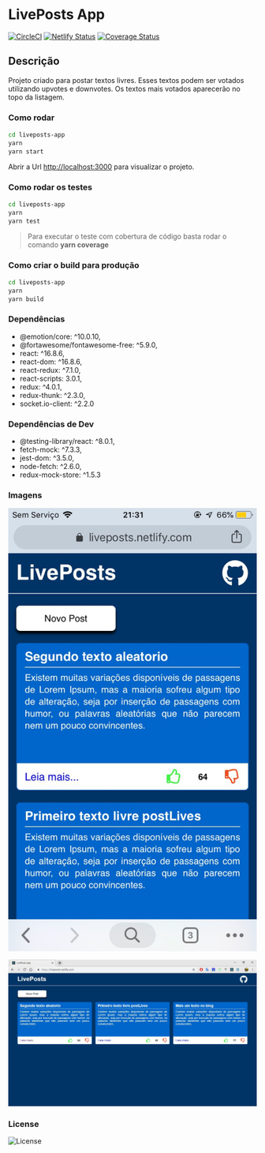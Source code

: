 # LivePosts App

[![CircleCI](https://circleci.com/gh/frutuozo29/liveposts-app/tree/master.svg?style=svg)](https://circleci.com/gh/frutuozo29/liveposts-app/tree/master) [![Netlify Status](https://api.netlify.com/api/v1/badges/68db43fb-27b8-4529-ab4a-73fb53994a84/deploy-status)](https://app.netlify.com/sites/liveposts/deploys) [![Coverage Status](https://coveralls.io/repos/github/frutuozo29/liveposts-app/badge.svg?branch=master)](https://coveralls.io/github/frutuozo29/liveposts-app?branch=master)

## Descrição
Projeto criado para postar textos livres. Esses textos podem ser votados utilizando upvotes e downvotes. Os textos mais votados aparecerão no topo da listagem. 

### Como rodar
```bash
cd liveposts-app
yarn
yarn start
```
Abrir a Url [http://localhost:3000](http://localhost:3000) para visualizar o projeto.

### Como rodar os testes

```bash
cd liveposts-app
yarn
yarn test
```

> Para executar o teste com cobertura de código basta rodar o comando **yarn coverage**

### Como criar o build para produção

```bash
cd liveposts-app
yarn
yarn build
```

### Dependências
  * @emotion/core: ^10.0.10,
  * @fortawesome/fontawesome-free: ^5.9.0,
  * react: ^16.8.6,
  * react-dom: ^16.8.6,
  * react-redux: ^7.1.0,
  * react-scripts: 3.0.1,
  * redux: ^4.0.1,
  * redux-thunk: ^2.3.0,
  * socket.io-client: ^2.2.0
  
### Dependências de Dev  
  * @testing-library/react: ^8.0.1,
  * fetch-mock: ^7.3.3,
  * jest-dom: ^3.5.0,
  * node-fetch: ^2.6.0,
  * redux-mock-store: ^1.5.3
  
### Imagens
![ImagemMobile](https://raw.githubusercontent.com/frutuozo29/liveposts-app/master/src/assets/img/liveposts-mobile.jpg)

![ImagemMobile](https://raw.githubusercontent.com/frutuozo29/liveposts-app/master/src/assets/img/liveposts-web.jpg)

### License
![License](https://camo.githubusercontent.com/743d6ca437fec2ad80985c1208501b7c7b4b97ae/68747470733a2f2f696d672e736869656c64732e696f2f7061636b61676973742f6c2f646f637472696e652f6f726d2e737667)
